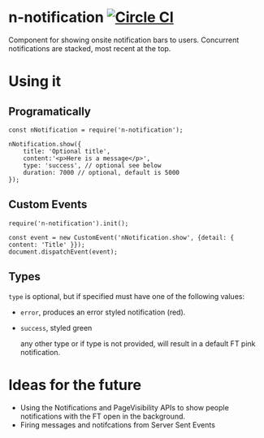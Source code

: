 # n-notification [![Circle CI](https://circleci.com/gh/Financial-Times/n-notification/tree/master.svg?style=svg)](https://circleci.com/gh/Financial-Times/n-notification/tree/master)
Component for showing onsite notification bars to users.
Concurrent notifications are stacked, most recent at the top.

# Using it

## Programatically

	const nNotification = require('n-notification');

	nNotification.show({
		title: 'Optional title',
		content:'<p>Here is a message</p>',
		type: 'success', // optional see below
		duration: 7000 // optional, default is 5000
	});

## Custom Events

	require('n-notification').init();

	const event = new CustomEvent('nNotification.show', {detail: { content: 'Title' }});
	document.dispatchEvent(event);

## Types

`type` is optional, but if specified must have one of the following values:

* `error`, produces an error styled notification (red).
* `success`, styled green

	any other type or if type is not provided, will result in a default FT pink notification.

# Ideas for the future

* Using the Notifications and PageVisibility APIs to show people notifications with the FT open in the background.
* Firing messages and notifcations from Server Sent Events
